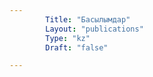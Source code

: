 ```yaml
---
        Title: "Басылымдар"
        Layout: "publications"
        Type: "kz"
        Draft: "false"

---
```


